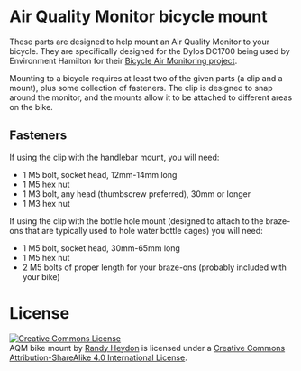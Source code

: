 # Air Quality Monitor bicycle mount

These parts are designed to help mount an Air Quality Monitor to your bicycle.  They are specifically designed for the Dylos DC1700 being used by Environment Hamilton for their [Bicycle Air Monitoring project](http://www.environmenthamilton.org/view/page/BAM).

Mounting to a bicycle requires at least two of the given parts (a clip and a mount), plus some collection of fasteners.  The clip is designed to snap around the monitor, and the mounts allow it to be attached to different areas on the bike.

## Fasteners

If using the clip with the handlebar mount, you will need:

* 1 M5 bolt, socket head, 12mm-14mm long
* 1 M5 hex nut
* 1 M3 bolt, any head (thumbscrew preferred), 30mm or longer
* 1 M3 hex nut

If using the clip with the bottle hole mount (designed to attach to the braze-ons that are typically used to hole water bottle cages) you will need:

* 1 M5 bolt, socket head, 30mm-65mm long
* 1 M5 hex nut
* 2 M5 bolts of proper length for your braze-ons (probably included with your bike)


# License

<a rel="license" href="http://creativecommons.org/licenses/by-sa/4.0/"><img alt="Creative Commons License" style="border-width:0" src="https://i.creativecommons.org/l/by-sa/4.0/88x31.png" /></a><br /><span xmlns:dct="http://purl.org/dc/terms/" property="dct:title">AQM bike mount</span> by <a xmlns:cc="http://creativecommons.org/ns#" href="https://github.com/Tempel/AQM-bike-mount" property="cc:attributionName" rel="cc:attributionURL">Randy Heydon</a> is licensed under a <a rel="license" href="http://creativecommons.org/licenses/by-sa/4.0/">Creative Commons Attribution-ShareAlike 4.0 International License</a>.
